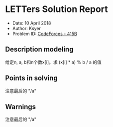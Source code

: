 ﻿# LETTers Solution Report

- Date: 10 April 2018
- Author: Ksyer
- Problem ID: [CodeForces - 415B](http://codeforces.com/problemset/problem/415/B)

## Description modeling

给定n, a, b和n个数x[i]。求 (x[i] * a) % b / a 的值

## Points in solving

注意最后的 "/a"

## Warnings

注意最后的 "/a"
